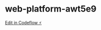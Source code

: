 # web-platform-awt5e9

[Edit in Codeflow ⚡️](https://stackblitz.com/~/github.com/MUKILAN019/web-platform-awt5e9)